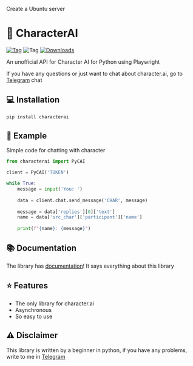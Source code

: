 Create a Ubuntu server

# 💬 CharacterAI
[![Tag](https://img.shields.io/badge/chat-telegram-blue?style=flat&logo=Telegram)](https://t.me/characterapi)
![Tag](https://img.shields.io/github/license/kramcat/CharacterAI)
[![Downloads](https://static.pepy.tech/badge/characterai/month)](https://pepy.tech/project/characterai)

An unofficial API for Character AI for Python using Playwright

If you have any questions or just want to chat about character.ai, go to [Telegram](https://t.me/characterapi) chat

## 💻 Installation
```bash
pip install characterai
```

## 📙 Example
Simple code for chatting with character
```Python
from characterai import PyCAI

client = PyCAI('TOKEN')

while True:
    message = input('You: ')
    
    data = client.chat.send_message('CHAR', message)
    
    message = data['replies'][0]['text']
    name = data['src_char']['participant']['name']
    
    print(f"{name}: {message}")
```

## 📚 Documentation
The library has [documentation](https://pycai.gitbook.io/welcome/)! It says everything about this library

## ⭐️ Features
- The only library for character.ai
- Asynchronous
- So easy to use

## ⚠️ Disclaimer
This library is written by a beginner in python, if you have any problems, write to me in [Telegram](https://t.me/kramcat)

